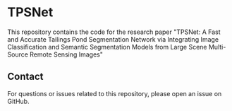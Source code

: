 # TPSNet
This repository contains the code for the research paper "TPSNet: A Fast and Accurate Tailings Pond Segmentation Network via Integrating Image Classification and Semantic Segmentation Models from Large Scene Multi-Source Remote Sensing Images" 


## Contact

For questions or issues related to this repository, please open an issue on GitHub.
